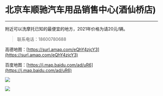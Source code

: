 # 北京车顺驰汽车用品销售中心(酒仙桥店)
---

附近可以洗摩托已知的最便宜的地方，2021年价格为请20元/辆。

> 联系电话：18600780688

高德地图：[https://surl.amap.com/eQhY4zjcY3](https://surl.amap.com/eQhY4zjcY3)

百度地图：[https://j.map.baidu.com/ad/uR6](https://j.map.baidu.com/ad/uR6)

![](https://cdn.jsdelivr.net/gh/AzureFatty/MoYouClubPic@master/2021/20210401162220.jpg)

![](https://cdn.jsdelivr.net/gh/AzureFatty/MoYouClubPic@master/2021/20210401162229.jpg)